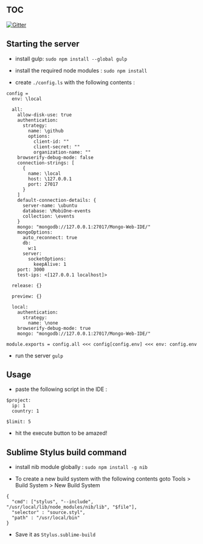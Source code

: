 ## TOC

[![Gitter](https://badges.gitter.im/Join%20Chat.svg)](https://gitter.im/Mobitrans/mongo-web-ide?utm_source=badge&utm_medium=badge&utm_campaign=pr-badge&utm_content=badge)

## Starting the server

* install gulp: 
``` sudo npm install --global gulp ```

* install the required node modules :
``` sudo npm install ```

* create ``` ./config.ls ``` with the following contents :
```
config =
  env: \local

  all:
    allow-disk-use: true
    authentication:
      strategy:
        name: \github
        options:
          client-id: ""
          client-secret: ""
          organization-name: ""
    browserify-debug-mode: false
    connection-strings: [
      {
        name: \local
        host: \127.0.0.1
        port: 27017
      }
    ]
    default-connection-details: {
      server-name: \ubuntu
      database: \MobiOne-events
      collection: \events
    }    
    mongo: "mongodb://127.0.0.1:27017/Mongo-Web-IDE/"
    mongoOptions:
      auto_reconnect: true
      db:
        w:1
      server:
        socketOptions: 
          keepAlive: 1    
    port: 3000
    test-ips: <[127.0.0.1 localhost]>

  release: {}  

  preview: {}

  local:
    authentication: 
      strategy: 
        name: \none
    browserify-debug-mode: true    
    mongo: "mongodb://127.0.0.1:27017/Mongo-Web-IDE/"

module.exports = config.all <<< config[config.env] <<< env: config.env
```

* run the server
``` gulp ```

## Usage

* paste the following script in the IDE : 
```
$project:
  ip: 1
  country: 1
  
$limit: 5
```

* hit the execute button to be amazed!

## Sublime Stylus build command

* install nib module globally :
``` sudo npm install -g nib ```

* To create a new build system with the following contents goto Tools > Build System > New Build System
```
{
  "cmd": ["stylus", "--include", "/usr/local/lib/node_modules/nib/lib", "$file"],
  "selector" : "source.styl",
  "path" : "/usr/local/bin"
}
```

* Save it as ``` Stylus.sublime-build ```






